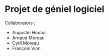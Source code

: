 # Projet de géniel logiciel



Collaborators :

- Augustin Houba
- Arnaud Moreau
- Cyril Moreau
- François Vion
